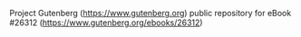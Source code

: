 Project Gutenberg (https://www.gutenberg.org) public repository for eBook #26312 (https://www.gutenberg.org/ebooks/26312)
